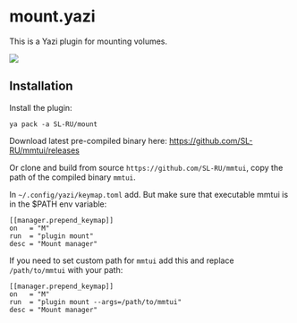 # mount.yazi

This is a Yazi plugin for mounting volumes.

![](screencast.gif)

## Installation

Install the plugin:

```
ya pack -a SL-RU/mount
```

Download latest pre-compiled binary here: https://github.com/SL-RU/mmtui/releases

Or clone and build from source `https://github.com/SL-RU/mmtui`, copy the path of the compiled binary `mmtui`.

In `~/.config/yazi/keymap.toml` add. But make sure that executable mmtui is in the $PATH env variable:
```
[[manager.prepend_keymap]]
on   = "M"
run  = "plugin mount"
desc = "Mount manager"
```

If you need to set custom path for `mmtui` add this and replace `/path/to/mmtui` with your path:

```
[[manager.prepend_keymap]]
on   = "M"
run  = "plugin mount --args=/path/to/mmtui"
desc = "Mount manager"
```
